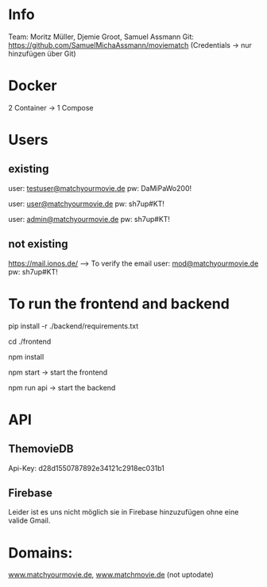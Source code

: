 # Info
Team: Moritz Müller, Djemie Groot, Samuel Assmann
Git: https://github.com/SamuelMichaAssmann/moviematch
(Credentials -> nur hinzufügen über Git)

# Docker
2 Container -> 1 Compose

# Users
## existing
user: testuser@matchyourmovie.de
pw: DaMiPaWo200!

user: user@matchyourmovie.de
pw: sh7up#KT!

user: admin@matchyourmovie.de
pw: sh7up#KT!

## not existing
https://mail.ionos.de/ --> To verify the email
user: mod@matchyourmovie.de
pw: sh7up#KT!

# To run the frontend and backend
pip install -r ./backend/requirements.txt

cd ./frontend

npm install

npm start -> start the frontend

npm run api -> start the backend

# API
## ThemovieDB
Api-Key: d28d1550787892e34121c2918ec031b1

## Firebase
Leider ist es uns nicht möglich sie in Firebase hinzuzufügen ohne eine valide Gmail.

# Domains: 
www.matchyourmovie.de, www.matchmovie.de
(not uptodate)